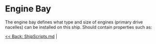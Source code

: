 # Engine Bay
The engine bay defines what type and size of engines (primary drive nacelles) can be installed on this ship. Should contain properties such as:

[<< Back: ShipScripts.md](../ShipScripts.md) |
